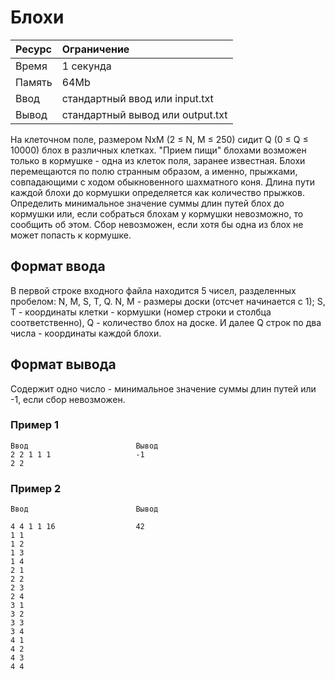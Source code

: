 # Блохи

| Ресурс | Ограничение |
| :--- | :--- |
| Время | 1 секунда |
| Память | 64Mb |
| Ввод | стандартный ввод или input.txt |
| Вывод | стандартный вывод или output.txt |

На клеточном поле, размером NxM (2 ≤ N, M ≤ 250) сидит Q (0 ≤ Q ≤ 10000) блох в различных клетках. "Прием пищи" блохами возможен только в кормушке - одна из клеток поля, заранее известная. Блохи перемещаются по полю странным образом, а именно, прыжками, совпадающими с ходом обыкновенного шахматного коня. Длина пути каждой блохи до кормушки определяется как количество прыжков. Определить минимальное значение суммы длин путей блох до кормушки или, если собраться блохам у кормушки невозможно, то сообщить об этом. Сбор невозможен, если хотя бы одна из блох не может попасть к кормушке.
## Формат ввода
В первой строке входного файла находится 5 чисел, разделенных пробелом: N, M, S, T, Q. N, M - размеры доски (отсчет начинается с 1); S, T - координаты клетки - кормушки (номер строки и столбца соответственно), Q - количество блох на доске. И далее Q строк по два числа - координаты каждой блохи.
## Формат вывода
Содержит одно число - минимальное значение суммы длин путей или -1, если сбор невозможен.
### Пример 1
```
Ввод						Вывод
2 2 1 1 1					-1
2 2
```

### Пример 2
```
Ввод						Вывод

4 4 1 1 16					42
1 1
1 2
1 3
1 4
2 1
2 2
2 3
2 4
3 1
3 2
3 3
3 4
4 1
4 2
4 3
4 4
```
